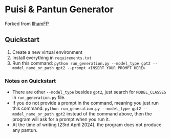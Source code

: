 # Puisi & Pantun Generator

Forked from [IlhamFP](https://github.com/ilhamfp/puisi-pantun-generator)

## Quickstart

1. Create a new virtual environment
2. Install everything in `requirements.txt`
3. Run this command: `python run_generation.py --model_type gpt2 --model_name_or_path gpt2 --prompt <INSERT YOUR PROMPT HERE>`

### Notes on Quickstart

- There are other `--model_type` besides `gpt2`, just search for `MODEL_CLASSES` in `run_generation.py` file.
- If you do not provide a prompt in the command, meaning you just run this command: `python run_generation.py --model_type gpt2 --model_name_or_path gpt2` instead of the command above, then the program will ask for a prompt when you run it.
- At the time of writing (23rd April 2024), the program does not produce any pantun.
